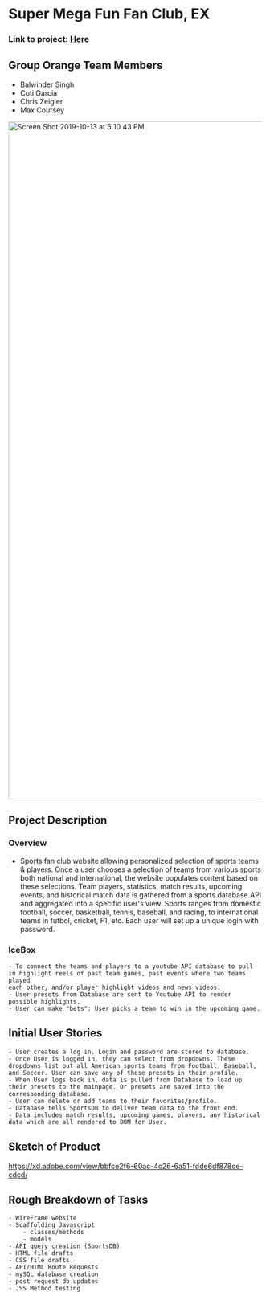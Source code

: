 
# Super Mega Fun Fan Club, EX

### Link to project: [Here](https://arcane-wildwood-00150.herokuapp.com/)

## Group Orange Team Members
- Balwinder Singh
- Coti Garcia
- Chris Zeigler
- Max Coursey

<img width="1350" alt="Screen Shot 2019-10-13 at 5 10 43 PM" src="https://user-images.githubusercontent.com/50716272/66875032-ee9fa800-ef7a-11e9-8ecc-c871b3f8a876.png">


## Project Description
### Overview
- Sports fan club website allowing personalized selection of sports teams & players. Once a user chooses a selection of teams from various sports
both national and international, the website populates content based on these selections. Team players, statistics, match results, upcoming events, 
and historical match data is gathered from a sports database API and aggregated into a specific user's view. Sports ranges from domestic football, 
soccer, basketball, tennis, baseball, and racing, to international teams in futbol, cricket, F1, etc.  Each user will set up a unique login with 
password.

### IceBox
    - To connect the teams and players to a youtube API database to pull in highlight reels of past team games, past events where two teams played
    each other, and/or player highlight videos and news videos.
    - User presets from Database are sent to Youtube API to render possible highlights.
    - User can make "bets": User picks a team to win in the upcoming game.

## Initial User Stories
    - User creates a log in. Login and password are stored to database. 
    - Once User is logged in, they can select from dropdowns. These dropdowns list out all American sports teams from Football, Baseball, and Soccer. User can save any of these presets in their profile. 
    - When User logs back in, data is pulled from Database to load up their presets to the mainpage. Or presets are saved into the corresponding database.
    - User can delete or add teams to their favorites/profile. 
    - Database tells SportsDB to deliver team data to the front end. 
    - Data includes match results, upcoming games, players, any historical data which are all rendered to DOM for User. 

## Sketch of Product

https://xd.adobe.com/view/bbfce2f6-60ac-4c26-6a51-fdde6df878ce-cdcd/

## Rough Breakdown of Tasks 
    - WireFrame website
    - Scaffolding Javascript 
        - classes/methods
        - models
    - API query creation (SportsDB)
    - HTML file drafts
    - CSS file drafts
    - API/HTML Route Requests
    - mySQL database creation
    - post request db updates
    - JSS Method testing
